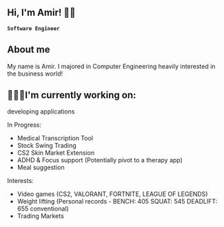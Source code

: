 ## Hi, I'm Amir! 🤴🏻

**` Software Engineer `**

##  About me 
My name is Amir. I majored in Computer Engineering heavily interested in the business world!


## 👷🏼‍♂️I'm currently working on: 
developing applications

In Progress:
- Medical Transcription Tool
- Stock Swing Trading
- CS2 Skin Market Extension
- ADHD & Focus support (Potentially pivot to a therapy app)
- Meal suggestion

Interests: 
- Video games (CS2, VALORANT, FORTNITE, LEAGUE OF LEGENDS)
- Weight lifting (Personal records - BENCH: 405 SQUAT: 545 DEADLIFT: 655 conventional) 
- Trading Markets
